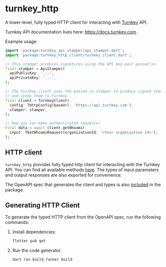 # turnkey_http

A lower-level, fully typed HTTP client for interacting with [Turnkey](https://turnkey.com) API.

Turnkey API documentation lives here: https://docs.turnkey.com.

Example usage:

```dart
import 'package:turnkey_api_stamper/api_stamper.dart';
import 'package:turnkey_http_client/turnkey_client.dart';

// This stamper produces signatures using the API key pair passed in.
final stamper = ApiStamper(
  apiPublicKey: '...',
  apiPrivateKey: '...',
);

// The Turnkey client uses the passed in stamper to produce signed requests
// and sends them to Turnkey
final client = TurnkeyClient(
  config: THttpConfig(baseUrl: 'https://api.turnkey.com'),
  stamper: stamper,
);

// Now you can make authenticated requests!
final data = await client.getWhoami(
  input: TGetWhoamiRequest(organizationId: '<Your organization id>'),
);
```

## HTTP client

`turnkey_http` provides fully typed http client for interacting with the Turnkey API. You can find all available methods [here](/http/lib/__generated__/services/coordinator/v1/public_api.client.dart). The types of input parameters and output responses are also exported for convenience.

The OpenAPI spec that generates the client and types is also [included](/http/lib/swagger/public_api.swagger.json) in the package.

## Generating HTTP Client

To generate the typed HTTP client from the OpenAPI spec, run the following commands:

1. Install dependencies:

   ```bash
   flutter pub get
   ```

2. Run the code generator
   ```bash
   dart run build_runner build
   ```
